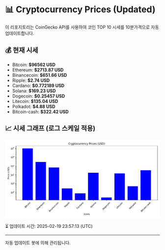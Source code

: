 
# 📊 Cryptocurrency Prices (Updated)

이 리포지토리는 CoinGecko API를 사용하여 코인 TOP 10 시세를 10분가격으로 자동 업데이트합니다.

## 💰 현재 시세
- Bitcoin: **$96562 USD**
- Ethereum: **$2713.87 USD**
- Binancecoin: **$651.66 USD**
- Ripple: **$2.74 USD**
- Cardano: **$0.772189 USD**
- Solana: **$169.23 USD**
- Dogecoin: **$0.25457 USD**
- Litecoin: **$135.04 USD**
- Polkadot: **$4.88 USD**
- Bitcoin-cash: **$322.42 USD**

## 📈 시세 그래프 (로그 스케일 적용)
![Crypto Prices](crypto_prices.png)

⏳ 업데이트 시간: 2025-02-19 23:57:13 (UTC)

---
자동 업데이트 봇에 의해 관리됩니다.

